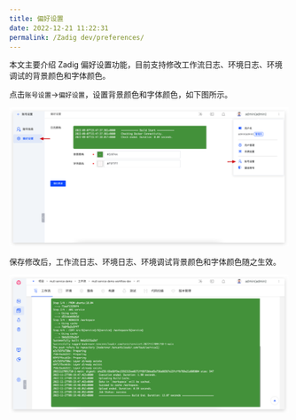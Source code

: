 ```yaml
---
title: 偏好设置
date: 2022-12-21 11:22:31
permalink: /Zadig dev/preferences/
---
```


本文主要介绍 Zadig 偏好设置功能，目前支持修改工作流日志、环境日志、环境调试的背景颜色和字体颜色。

点击`账号设置`->`偏好设置`，设置背景颜色和字体颜色，如下图所示。


![偏好设置](./_images/preferences_0.png)


保存修改后，工作流日志、环境日志、环境调试背景颜色和字体颜色随之生效。

![偏好设置](./_images/preferences_1.png)
